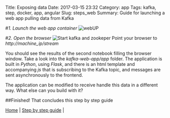 Title: Exposing data
Date: 2017-03-15 23:32
Category: app
Tags: kafka, step, docker, app, angular
Slug: steps_web
Summary: Guide for launching a web app pulling data from Kafka

#*1. Launch the web app container*
![webUP](/images/steps/web/web-up.png)

#*2. Open the browser*
![Start kafka and zookeper](/images/steps/web/stream.png)
Point your browser to *http://machine_ip/stream*

You should see the results of the second notebook filling the browser window. Take a look into the *kafka-web-app/app* folder. The application is built in *Python*, using *Flask*, and there is an html template and accompanying *js* that is subscribing to the Kafka topic, and messages are sent asynchronously to the frontend.

The application can be modified to receive handle this data in a different way. What else can you build with it?


##Finished!
That concludes this step by step guide

[Home](/) | [Step by step guide]({filename}/steps/index.md) |
